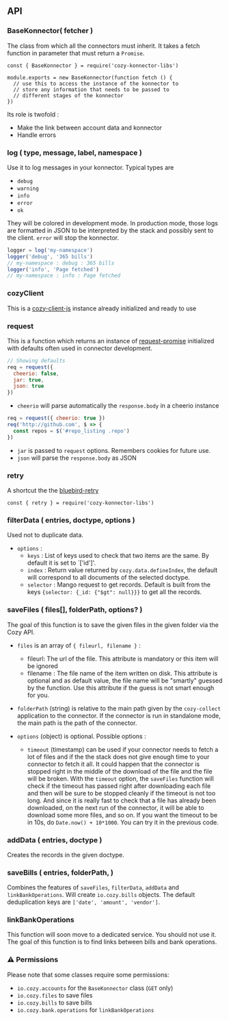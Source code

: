 ## API

### BaseKonnector( fetcher )

The class from which all the connectors must inherit. It takes a fetch function in parameter that must return a `Promise`.

```
const { BaseKonnector } = require('cozy-konnector-libs')

module.exports = new BaseKonnector(function fetch () {
  // use this to access the instance of the konnector to
  // store any information that needs to be passed to
  // different stages of the konnector
})
```

Its role is twofold :

* Make the link between account data and konnector
* Handle errors

### log ( type, message, label, namespace )

Use it to log messages in your konnector. Typical types are

* `debug`
* `warning`
* `info`
* `error`
* `ok`

They will be colored in development mode. In production mode, those logs are formatted in JSON to be interpreted by the stack and possibly sent to the client. `error` will stop the konnector.

```js
logger = log('my-namespace')
logger('debug', '365 bills')
// my-namespace : debug : 365 bills
logger('info', 'Page fetched')
// my-namespace : info : Page fetched
```

### cozyClient

This is a [cozy-client-js](https://cozy.github.io/cozy-client-js/) instance already initialized and ready to use

### request

This is a function which returns an instance of [request-promise](https://www.npmjs.com/package/request-promise) initialized with
defaults often used in connector development.


```js
// Showing defaults
req = request({
  cheerio: false,
  jar: true,
  json: true
})
```

* `cheerio`  will parse automatically the `response.body` in a cheerio instance

```js
req = request({ cheerio: true })
req('http://github.com', $ => {
  const repos = $('#repo_listing .repo')
})
```

* `jar` is passed to `request` options. Remembers cookies for future use.
* `json` will parse the `response.body` as JSON

### retry

A shortcut the the [bluebird-retry](https://www.npmjs.com/package/bluebird-retry)

```
const { retry } = require('cozy-konnector-libs')

```

### filterData ( entries, doctype, options )

Used not to duplicate data.

* `options` :
    - `keys` : List of keys used to check that two items are the same. By default it is set to `['id']'.
    - `index` : Return value returned by `cozy.data.defineIndex`, the default will correspond to all documents of the selected doctype.
    - `selector` : Mango request to get records. Default is built from the keys `{selector: {_id: {"$gt": null}}}` to get all the records.

### saveFiles ( files\[\], folderPath, options? )

The goal of this function is to save the given files in the given folder via the Cozy API.

- `files` is an array of `{ fileurl, filename }` :

  + fileurl: The url of the file. This attribute is mandatory or
    this item will be ignored
  + filename : The file name of the item written on disk. This attribute is optional and as default value, the
    file name will be "smartly" guessed by the function. Use this attribute if the guess is not smart
  enough for you.

- `folderPath` (string) is relative to the main path given by the `cozy-collect` application to the connector. If the connector is run
in standalone mode, the main path is the path of the connector.

- `options` (object) is optional. Possible options :

  + `timeout` (timestamp) can be used if your connector
  needs to fetch a lot of files and if the the stack does not give enough time to your connector to
  fetch it all. It could happen that the connector is stopped right in the middle of the download of
  the file and the file will be broken. With the `timeout` option, the `saveFiles` function will check
  if the timeout has passed right after downloading each file and then will be sure to be stopped
  cleanly if the timeout is not too long. And since it is really fast to check that a file has
  already been downloaded, on the next run of the connector, it will be able to download some more
  files, and so on. If you want the timeout to be in 10s, do `Date.now() + 10*1000`. You can try it in the previous code.

### addData ( entries, doctype )

Creates the records in the given doctype.

### saveBills ( entries, folderPath, )

Combines the features of `saveFiles`, `filterData`, `addData` and  `linkBankOperations`. Will create `io.cozy.bills` objects. The default deduplication keys are `['date', 'amount', 'vendor']`.

### linkBankOperations

This function will soon move to a dedicated service. You should not use it.
The goal of this function is to find links between bills and bank operations.

### ⚠ Permissions

Please note that some classes require some permissions:

- `io.cozy.accounts` for the `BaseKonnector` class (`GET` only)
- `io.cozy.files` to save files
- `io.cozy.bills` to save bills
- `io.cozy.bank.operations` for `linkBankOperations`
